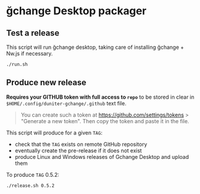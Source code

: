 # ğchange Desktop packager

## Test a release

This script will run ğchange desktop, taking care of installing ğchange + Nw.js if necessary.

    ./run.sh 

## Produce new release

**Requires your GITHUB token with full access to `repo`** to be stored in clear in `$HOME/.config/duniter-gchange/.github` text file.

> You can create such a token at https://github.com/settings/tokens > "Generate a new token". Then copy the token and paste it in the file.

This script will produce for a given `TAG`:

* check that the `TAG` exists on remote GitHub repository
* eventually create the pre-release if it does not exist
* produce Linux and Windows releases of Gchange Desktop and upload them

To produce `TAG` 0.5.2:

    ./release.sh 0.5.2
    